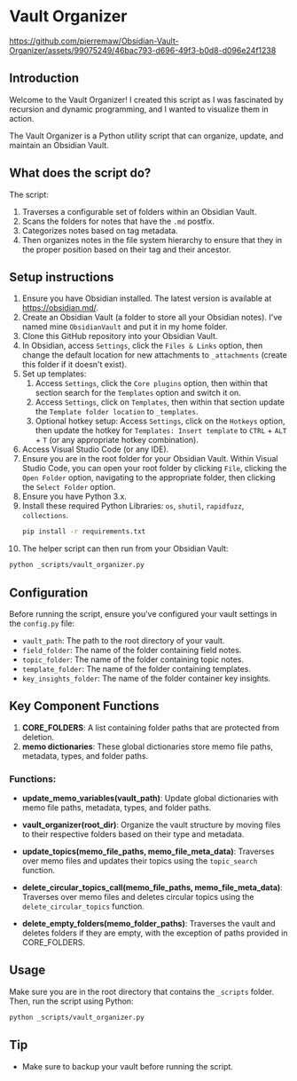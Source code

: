 # Vault Organizer

https://github.com/pierremaw/Obsidian-Vault-Organizer/assets/99075249/46bac793-d696-49f3-b0d8-d096e24f1238

## Introduction
Welcome to the Vault Organizer! I created this script as I was fascinated by recursion and dynamic programming, and I wanted to visualize them in action.

The Vault Organizer is a Python utility script that can organize, update, and maintain an Obsidian Vault. 

## What does the script do?
The script:
1. Traverses a configurable set of folders within an Obsidian Vault.
2. Scans the folders for notes that have the `.md` postfix.  
3. Categorizes notes based on tag metadata.
4. Then organizes notes in the file system hierarchy to ensure that they in the proper position based on their tag and their ancestor.

## Setup instructions
1. Ensure you have Obsidian installed. The latest version is available at https://obsidian.md/.
2. Create an Obsidian Vault (a folder to store all your Obsidian notes). I've named mine `ObsidianVault` and put it in my home folder.
3. Clone this GitHub repository into your Obsidian Vault.
4. In Obsidian, access `Settings`, click the `Files & Links` option, then change the default location for new attachments to `_attachments` (create this folder if it doesn't exist).
5. Set up templates:
   1. Access `Settings`, click the `Core plugins` option, then within that section search for the `Templates` option and switch it on.
   2. Access `Settings`, click on `Templates`, then within that section update the `Template folder location` to `_templates`.
   3. Optional hotkey setup: Access `Settings`, click on the `Hotkeys` option, then update the hotkey for `Templates: Insert template` to `CTRL` + `ALT` + `T` (or any appropriate hotkey combination). 
6. Access Visual Studio Code (or any IDE).
7. Ensure you are in the root folder for your Obsidian Vault. Within Visual Studio Code, you can open your root folder by clicking `File`, clicking the `Open Folder` option, navigating to the appropriate folder, then clicking the `Select Folder` option.
8. Ensure you have Python 3.x.
9. Install these required Python Libraries: `os`, `shutil`, `rapidfuzz`, `collections`.
   ```bash
   pip install -r requirements.txt
   ```
10. The helper script can then run from your Obsidian Vault:
   ```bash
   python _scripts/vault_organizer.py
   ``` 

## Configuration
Before running the script, ensure you've configured your vault settings in the `config.py` file:
- `vault_path`: The path to the root directory of your vault.
- `field_folder`: The name of the folder containing field notes.
- `topic_folder`: The name of the folder containing topic notes.
- `template_folder`: The name of the folder containing templates.
- `key_insights_folder`: The name of the folder container key insights.

## Key Component Functions

1. **CORE_FOLDERS**: A list containing folder paths that are protected from deletion.
2. **memo dictionaries**: These global dictionaries store memo file paths, metadata, types, and folder paths.

### Functions:

- **update_memo_variables(vault_path)**: Update global dictionaries with memo file paths, metadata, types, and folder paths.

- **vault_organizer(root_dir)**: Organize the vault structure by moving files to their respective folders based on their type and metadata.

- **update_topics(memo_file_paths, memo_file_meta_data)**: Traverses over memo files and updates their topics using the `topic_search` function.

- **delete_circular_topics_call(memo_file_paths, memo_file_meta_data)**: Traverses over memo files and deletes circular topics using the `delete_circular_topics` function.

- **delete_empty_folders(memo_folder_paths)**: Traverses the vault and deletes folders if they are empty, with the exception of paths provided in CORE_FOLDERS.

## Usage

Make sure you are in the root directory that contains the `_scripts` folder. Then, run the script using Python:

```bash
python _scripts/vault_organizer.py
```

## Tip

- Make sure to backup your vault before running the script.
